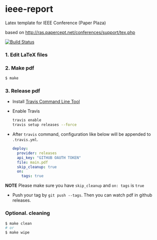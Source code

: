 # ieee-report

Latex template for IEEE Conference (Paper Plaza)

based on http://ras.papercept.net/conferences/support/tex.php

[![Build Status](https://travis-ci.org/jsk-report-template/ieee-report.svg?branch=master)](https://travis-ci.org/jsk-report-template/ieee-report)

### 1. Edit LaTeX files

### 2. Make pdf

```bash
$ make
```

### 3. Release pdf

- Install [Travis Command Line Tool](https://github.com/travis-ci/travis.rb#installation)
- Enable Travis

  ```bash
  travis enable
  travis setup releases --force
  ```

- After `travis` command, configuration like below will be appended to `.travis.yml`.

  ```yaml
  deploy:
    provider: releases
    api_key: "GITHUB OAUTH TOKEN"
    file: main.pdf
    skip_cleanup: true
    on:
      tags: true
  ```

**NOTE** Please make sure you have `skip_cleanup` and `on: tags` is `true`


- Push your tag by `git push --tags`. Then you can watch pdf in github releases.

### Optional. cleaning

```bash
$ make clean
# or
$ make wipe
```
